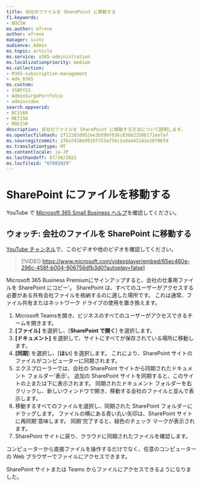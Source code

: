 ```yaml
---
title: 会社のファイルを SharePoint に移動する
f1.keywords:
- NOCSH
ms.author: efrene
author: efrene
manager: scotv
audience: Admin
ms.topic: article
ms.service: o365-administration
ms.localizationpriority: medium
ms.collection:
- M365-subscription-management
- Adm_O365
ms.custom:
- VSBFY23
- AdminSurgePortfolio
- adminvideo
search.appverid:
- BCS160
- MET150
- MOE150
description: 会社のファイルを SharePoint に移動する方法について説明します。
ms.openlocfilehash: 2f12283d952ee3b59bf636c836b2310b171eefa7
ms.sourcegitcommit: 2f6a7410e9919f753a759c1ada441141e18f06fd
ms.translationtype: MT
ms.contentlocale: ja-JP
ms.lasthandoff: 07/30/2022
ms.locfileid: "67083929"
---
```

# <a name="move-files-to-sharepoint"></a>SharePoint にファイルを移動する

YouTube で [Microsoft 365 Small Business ヘルプ](https://go.microsoft.com/fwlink/?linkid=2197659)を確認してください。

## <a name="watch-move-company-files-to-sharepoint"></a>ウォッチ: 会社のファイルを SharePoint に移動する

[YouTube チャンネル](https://go.microsoft.com/fwlink/?linkid=2198210)で、このビデオや他のビデオを確認してください。

> [!VIDEO https://www.microsoft.com/videoplayer/embed/65ec460e-296c-458f-b004-906756dfb3d0?autoplay=false]

Microsoft 365 Business Premiumにサインアップすると、会社の仕事用ファイルを SharePoint にコピー&#39;。 SharePoint は、すべてのユーザーがアクセスする必要がある共有会社ファイルを格納するのに適した場所です。 これは通常、ファイル共有またはネットワーク ドライブの使用を置き換えます。

1. Microsoft Teamsを開き、ビジネスのすべてのユーザーがアクセスできるチームを開きます。
2. **[ファイル]** を選択し、[**SharePoint で開く**] を選択します。
3. **[ドキュメント]** を選択して、サイトにすべてが保存されている場所に移動します。
4. **[同期**] を選択し、[**はい**] を選択します。 これにより、SharePoint サイトのファイルがコンピューターに同期されます。
5. エクスプローラーでは、会社の SharePoint サイトから同期されたドキュメント フォルダー&#39;表示&#39;。 追加の SharePoint サイトを同期すると、このサイトの上または下に表示されます。 同期されたドキュメント フォルダーを右クリックし、新しいウィンドウで開き、移動する会社のファイルと並んで表示します。
6. 移動するすべてのファイルを選択し、同期された SharePoint フォルダーにドラッグします。 ファイルの横にある青い丸い矢印は、SharePoint サイトに再同期&#39;意味します。 同期&#39;完了すると、緑色のチェック マークが表示されます。
7. SharePoint サイトに戻り、クラウドに同期されたファイルを確認します。

コンピューターから直接ファイルを操作するだけでなく、任意のコンピューターの Web ブラウザーでファイルにアクセスできます。

SharePoint サイトまたは Teams からファイルにアクセスできるようになりました。